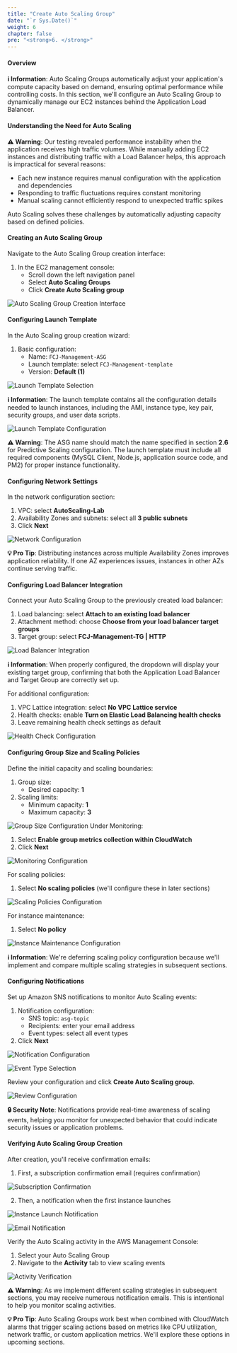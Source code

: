 ```yaml
---
title: "Create Auto Scaling Group"
date: "`r Sys.Date()`"
weight: 6
chapter: false
pre: "<strong>6. </strong>"
---
```


#### Overview

**ℹ️ Information**: Auto Scaling Groups automatically adjust your application's compute capacity based on demand, ensuring optimal performance while controlling costs. In this section, we'll configure an Auto Scaling Group to dynamically manage our EC2 instances behind the Application Load Balancer.

#### Understanding the Need for Auto Scaling

**⚠️ Warning**: Our testing revealed performance instability when the application receives high traffic volumes. While manually adding EC2 instances and distributing traffic with a Load Balancer helps, this approach is impractical for several reasons:

- Each new instance requires manual configuration with the application and dependencies
- Responding to traffic fluctuations requires constant monitoring
- Manual scaling cannot efficiently respond to unexpected traffic spikes

Auto Scaling solves these challenges by automatically adjusting capacity based on defined policies.

#### Creating an Auto Scaling Group

Navigate to the Auto Scaling Group creation interface:

1. In the EC2 management console:
   - Scroll down the left navigation panel
   - Select **Auto Scaling Groups**
   - Click **Create Auto Scaling group**

![Auto Scaling Group Creation Interface](/images/6-create-auto-scaling-group/6.1.png?featherlight=false&width=90pc)

#### Configuring Launch Template

In the Auto Scaling group creation wizard:

1. Basic configuration:
   - Name: `FCJ-Management-ASG`
   - Launch template: select `FCJ-Management-template`
   - Version: **Default (1)**

![Launch Template Selection](/images/6-create-auto-scaling-group/6.2.png?featherlight=false&width=90pc)

**ℹ️ Information**: The launch template contains all the configuration details needed to launch instances, including the AMI, instance type, key pair, security groups, and user data scripts.

![Launch Template Configuration](/images/6-create-auto-scaling-group/6.3.png?featherlight=false&width=90pc)

**⚠️ Warning**: The ASG name should match the name specified in section **2.6** for Predictive Scaling configuration. The launch template must include all required components (MySQL Client, Node.js, application source code, and PM2) for proper instance functionality.

#### Configuring Network Settings

In the network configuration section:

1. VPC: select **AutoScaling-Lab**
2. Availability Zones and subnets: select all **3 public subnets**
3. Click **Next**

![Network Configuration](/images/6-create-auto-scaling-group/6.4.png?featherlight=false&width=90pc)

**💡 Pro Tip**: Distributing instances across multiple Availability Zones improves application reliability. If one AZ experiences issues, instances in other AZs continue serving traffic.

#### Configuring Load Balancer Integration

Connect your Auto Scaling Group to the previously created load balancer:

1. Load balancing: select **Attach to an existing load balancer**
2. Attachment method: choose **Choose from your load balancer target groups**
3. Target group: select **FCJ-Management-TG | HTTP**

![Load Balancer Integration](/images/6-create-auto-scaling-group/6.5.png?featherlight=false&width=90pc)

**ℹ️ Information**: When properly configured, the dropdown will display your existing target group, confirming that both the Application Load Balancer and Target Group are correctly set up.

For additional configuration:

1. VPC Lattice integration: select **No VPC Lattice service**
2. Health checks: enable **Turn on Elastic Load Balancing health checks**
3. Leave remaining health check settings as default

![Health Check Configuration](/images/6-create-auto-scaling-group/6.6.png?featherlight=false&width=90pc)

#### Configuring Group Size and Scaling Policies

Define the initial capacity and scaling boundaries:

1. Group size:
   - Desired capacity: **1**
2. Scaling limits:
   - Minimum capacity: **1**
   - Maximum capacity: **3**

![Group Size Configuration](/images/6-create-auto-scaling-group/6.7.png?featherlight=false&width=90pc)
Under Monitoring:

1. Select **Enable group metrics collection within CloudWatch**
2. Click **Next**

![Monitoring Configuration](/images/6-create-auto-scaling-group/6.8.png?featherlight=false&width=90pc)

For scaling policies:

1. Select **No scaling policies** (we'll configure these in later sections)

![Scaling Policies Configuration](/images/6-create-auto-scaling-group/6.9.png?featherlight=false&width=90pc)

For instance maintenance:

1. Select **No policy**

![Instance Maintenance Configuration](/images/6-create-auto-scaling-group/6.10.png?featherlight=false&width=90pc)

**ℹ️ Information**: We're deferring scaling policy configuration because we'll implement and compare multiple scaling strategies in subsequent sections.

#### Configuring Notifications

Set up Amazon SNS notifications to monitor Auto Scaling events:

1. Notification configuration:
   - SNS topic: `asg-topic`
   - Recipients: enter your email address
   - Event types: select all event types
2. Click **Next**

![Notification Configuration](/images/6-create-auto-scaling-group/6.11.png?featherlight=false&width=90pc)

![Event Type Selection](/images/6-create-auto-scaling-group/6.12.png?featherlight=false&width=90pc)

Review your configuration and click **Create Auto Scaling group**.

![Review Configuration](/images/6-create-auto-scaling-group/6.13.png?featherlight=false&width=90pc)

**🔒 Security Note**: Notifications provide real-time awareness of scaling events, helping you monitor for unexpected behavior that could indicate security issues or application problems.

#### Verifying Auto Scaling Group Creation

After creation, you'll receive confirmation emails:

1. First, a subscription confirmation email (requires confirmation)

![Subscription Confirmation](/images/6-create-auto-scaling-group/6.14.png?featherlight=false&width=90pc)

2. Then, a notification when the first instance launches

![Instance Launch Notification](/images/6-create-auto-scaling-group/6.15.png?featherlight=false&width=90pc)

![Email Notification](/images/6-create-auto-scaling-group/6.16.png?featherlight=false&width=90pc)

Verify the Auto Scaling activity in the AWS Management Console:

1. Select your Auto Scaling Group
2. Navigate to the **Activity** tab to view scaling events

![Activity Verification](/images/6-create-auto-scaling-group/6.17.png?featherlight=false&width=90pc)

**⚠️ Warning**: As we implement different scaling strategies in subsequent sections, you may receive numerous notification emails. This is intentional to help you monitor scaling activities.

**💡 Pro Tip**: Auto Scaling Groups work best when combined with CloudWatch alarms that trigger scaling actions based on metrics like CPU utilization, network traffic, or custom application metrics. We'll explore these options in upcoming sections.

